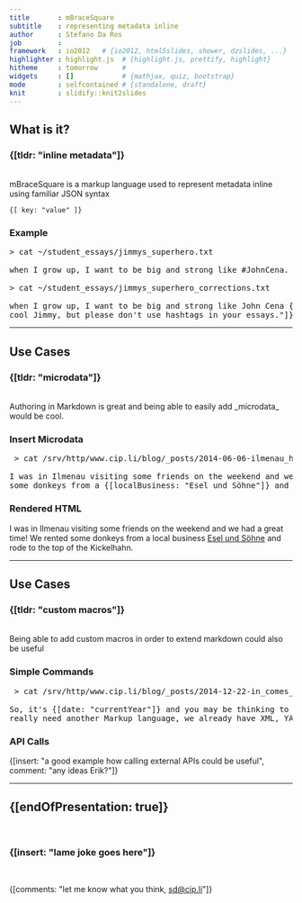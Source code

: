 ```yaml
---
title       : mBraceSquare
subtitle    : representing metadata inline
author      : Stefano Da Ros
job         : 
framework   : io2012   # {io2012, html5slides, shower, dzslides, ...}
highlighter : highlight.js  # {highlight.js, prettify, highlight}
hitheme     : tomorrow      # 
widgets     : []            # {mathjax, quiz, bootstrap}
mode        : selfcontained # {standalone, draft}
knit        : slidify::knit2slides
---
```


## What is it?
### {[tldr: "inline metadata"]}
<br />
mBraceSquare is a markup language used to represent metadata inline using familiar JSON syntax

    {[ key: "value" ]}
    
### Example
<pre>> cat ~/student_essays/jimmys_superhero.txt

when I grow up, I want to be big and strong like #JohnCena.

> cat ~/student_essays/jimmys_superhero_corrections.txt

when I grow up, I want to be big and strong like John Cena {[comment: "I know it sounds
cool Jimmy, but please don't use hashtags in your essays."]}.</pre>

--- 

## Use Cases
### {[tldr: "microdata"]}
<br />
Authoring in Markdown is great and being able to easily add _microdata_ would be cool.

### Insert Microdata

<pre> > cat /srv/http/www.cip.li/blog/_posts/2014-06-06-ilmenau_himmel_blau.markdown

I was in Ilmenau visiting some friends on the weekend and we had a great time! We rented
some donkeys from a {[localBusiness: "Esel und Söhne"]} and rode to the top of the Kickelhahn.
</pre>

### Rendered HTML

I was in Ilmenau visiting some friends on the weekend and we had a great time! We rented
some donkeys from a local business [Esel und Söhne](http://www.zeitblueten.com/news/esel-vater-sohn/) and rode to the top of the Kickelhahn.

---

## Use Cases
### {[tldr: "custom macros"]}
<br />
Being able to add custom macros in order to extend markdown could also be useful

### Simple Commands

<pre> > cat /srv/http/www.cip.li/blog/_posts/2014-12-22-in_comes_mbracesquare.markdown

So, it's {[date: "currentYear"]} and you may be thinking to yourself, seriously? Do we
really need another Markup language, we already have XML, YAML, HTML, [A-Z]*ML...
</pre>

### API Calls

{[insert: "a good example how calling external APIs could be useful", 
  comment: "any ideas Erik?"]}

---
## {[endOfPresentation: true]}
<br />

### {[insert: "lame joke goes here"]}
<br />

{[comments: "let me know what you think, sd@cip.li"]}




